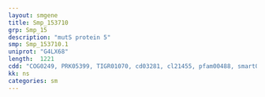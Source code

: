 ```yaml
---
layout: smgene
title: Smp_153710
grp: Smp_15
description: "mutS protein 5"
smp: Smp_153710.1
uniprot: "G4LX68"
length:  1221
cdd: "COG0249, PRK05399, TIGR01070, cd03281, cl21455, pfam00488, smart00382, smart00534"
kk: ns
categories: sm
---
```

